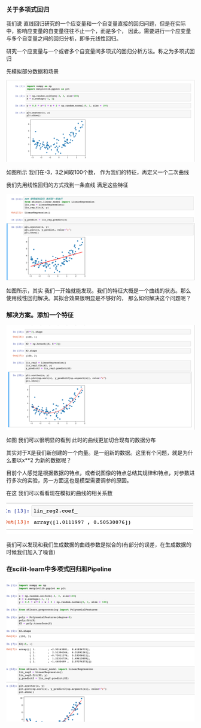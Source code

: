 ### 关于多项式回归

我们说 直线回归研究的一个应变量和一个自变量直接的回归问题，但是在实际中，影响应变量的自变量往往不止一个，而是多个，
因此。需要进行一个应变量与多个自变量之间的回归分析，即多元线性回归。

研究一个应变量与一个或者多个自变量间多项式的回归分析方法。称之为多项式回归

先模拟部分数据和场景

![img.png](img/mutil/img.png)

如图所示 我们在-3，3之间取100个数， 作为我们的特征，再定义一个二次曲线

我们先用线性回归的方式找到一条直线 满足这些特征

![img_1.png](img/mutil/img_1.png)

如图所示，其实 我们一开始就能发现。我们的特征大概是一个曲线的状态。那么使用线性回归解决。其拟合效果很明显是不够好的，
那么如何解决这个问题呢？

### 解决方案。添加一个特征

![img_2.png](img/mutil/img_2.png)

如图 我们可以很明显的看到 此时的曲线更加切合现有的数据分布

其实对于X是我们新创建的一个向量。是一组新的数据。这里有个问题，就是为什么要以x**2 为新的数据呢？

目前个人感觉是根据数据的特点，或者说图像的特点总结其规律和特点，对参数进行多次的实验，另一方面这也是模型需要调参的原因。


在这 我们可以看看现在模拟的曲线的相关系数

![img.png](img/mutil/img22.png)

我们可以发现和我们生成数据的曲线参数是拟合的(有部分的误差，在生成数据的时候我们加入了噪音)

### 在scilit-learn中多项式回归和Pipeline

![img_1.png](img/mutil/img_11.png)